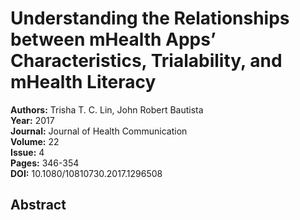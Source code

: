 # Understanding the Relationships between mHealth Apps’ Characteristics, Trialability, and mHealth Literacy

**Authors:** Trisha T. C. Lin, John Robert Bautista  
**Year:** 2017  
**Journal:** Journal of Health Communication  
**Volume:** 22  
**Issue:** 4  
**Pages:** 346-354  
**DOI:** 10.1080/10810730.2017.1296508  

## Abstract


